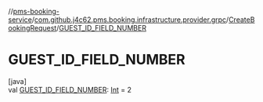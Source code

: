 //[pms-booking-service](../../../index.md)/[com.github.j4c62.pms.booking.infrastructure.provider.grpc](../index.md)/[CreateBookingRequest](index.md)/[GUEST_ID_FIELD_NUMBER](-g-u-e-s-t_-i-d_-f-i-e-l-d_-n-u-m-b-e-r.md)

# GUEST_ID_FIELD_NUMBER

[java]\
val [GUEST_ID_FIELD_NUMBER](-g-u-e-s-t_-i-d_-f-i-e-l-d_-n-u-m-b-e-r.md): [Int](https://kotlinlang.org/api/core/kotlin-stdlib/kotlin/-int/index.html) = 2